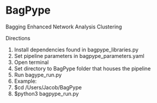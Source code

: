 # BagPype
Bagging Enhanced Network Analysis Clustering

Directions
1) Install dependencies found in bagpype_libraries.py
2) Set pipeline parameters in bagpype_parameters.yaml
3) Open terminal
4) Set directory to BagPype folder that houses the pipeline 
5) Run bagype_run.py 
6) Example: 
7) $cd /Users/Jacob/BagPype
8) $python3 bagpype_run.py
